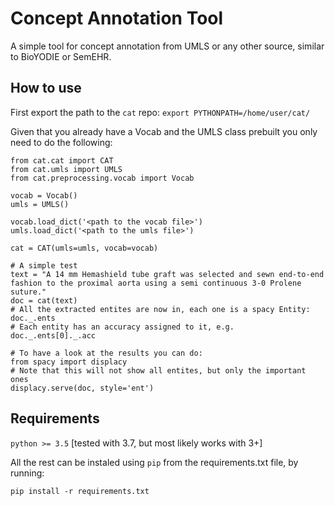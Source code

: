 # Concept Annotation Tool

A simple tool for concept annotation from UMLS or any other source, similar to BioYODIE or SemEHR.

## How to use
First export the path to the `cat` repo:
`export PYTHONPATH=/home/user/cat/`


Given that you already have a Vocab and the UMLS class prebuilt you only need to do the following:
```
from cat.cat import CAT
from cat.umls import UMLS
from cat.preprocessing.vocab import Vocab

vocab = Vocab()
umls = UMLS()

vocab.load_dict('<path to the vocab file>')
umls.load_dict('<path to the umls file>')

cat = CAT(umls=umls, vocab=vocab)

# A simple test
text = "A 14 mm Hemashield tube graft was selected and sewn end-to-end fashion to the proximal aorta using a semi continuous 3-0 Prolene suture."
doc = cat(text)
# All the extracted entites are now in, each one is a spacy Entity:
doc._.ents
# Each entity has an accuracy assigned to it, e.g.
doc._.ents[0]._.acc

# To have a look at the results you can do:
from spacy import displacy
# Note that this will not show all entites, but only the important ones
displacy.serve(doc, style='ent')
```


## Requirements
`python >= 3.5` [tested with 3.7, but most likely works with 3+]

All the rest can be instaled using `pip` from the requirements.txt file, by running:

`pip install -r requirements.txt`
